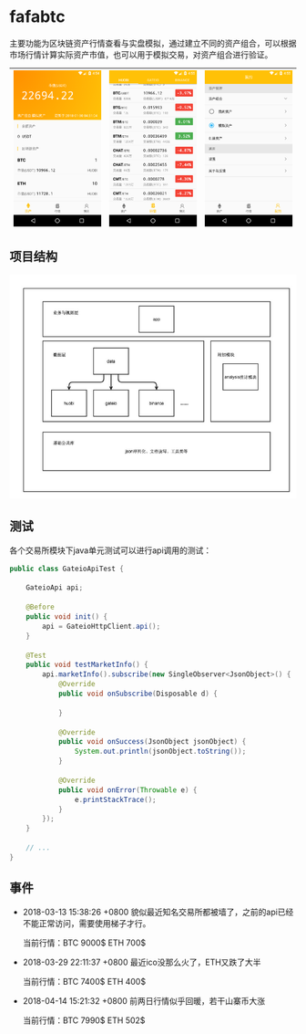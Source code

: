 fafabtc
=================
主要功能为区块链资产行情查看与实盘模拟，通过建立不同的资产组合，可以根据市场行情计算实际资产市值，也可以用于模拟交易，对资产组合进行验证。

![img](docs/imgs/assets_statistics.png) | ![img](docs/imgs/tickers.png) | ![img](docs/imgs/assets_manager.png)
---------|--------|----------
## 项目结构
![img](docs/imgs/fafabtc-app-arch.jpg)
## 测试
各个交易所模块下java单元测试可以进行api调用的测试：
```java
public class GateioApiTest {

    GateioApi api;

    @Before
    public void init() {
        api = GateioHttpClient.api();
    }

    @Test
    public void testMarketInfo() {
        api.marketInfo().subscribe(new SingleObserver<JsonObject>() {
            @Override
            public void onSubscribe(Disposable d) {

            }

            @Override
            public void onSuccess(JsonObject jsonObject) {
                System.out.println(jsonObject.toString());
            }

            @Override
            public void onError(Throwable e) {
                e.printStackTrace();
            }
        });
    }

    // ...
}
```

## 事件
- 2018-03-13 15:38:26 +0800 貌似最近知名交易所都被墙了，之前的api已经不能正常访问，需要使用梯子才行。

    当前行情：BTC 9000$ ETH 700$

- 2018-03-29 22:11:37 +0800 最近ico没那么火了，ETH又跌了大半

    当前行情：BTC 7400$ ETH 400$

- 2018-04-14 15:21:32 +0800 前两日行情似乎回暖，若干山寨币大涨

    当前行情：BTC 7990$ ETH 502$
